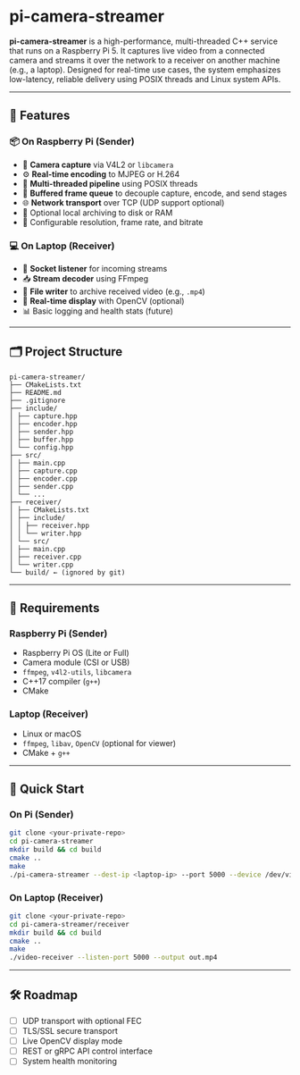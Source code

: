# pi-camera-streamer

**pi-camera-streamer** is a high-performance, multi-threaded C++ service that runs on a Raspberry Pi 5. It captures live video from a connected camera and streams it over the network to a receiver on another machine (e.g., a laptop). Designed for real-time use cases, the system emphasizes low-latency, reliable delivery using POSIX threads and Linux system APIs.

---

## 🚀 Features

### 📦 On Raspberry Pi (Sender)
- 📸 **Camera capture** via V4L2 or `libcamera`
- ⚙️ **Real-time encoding** to MJPEG or H.264
- 🧵 **Multi-threaded pipeline** using POSIX threads
- 🚀 **Buffered frame queue** to decouple capture, encode, and send stages
- 🌐 **Network transport** over TCP (UDP support optional)
- 💾 Optional local archiving to disk or RAM
- 🧠 Configurable resolution, frame rate, and bitrate

### 💻 On Laptop (Receiver)
- 🔌 **Socket listener** for incoming streams
- 📥 **Stream decoder** using FFmpeg
- 💾 **File writer** to archive received video (e.g., `.mp4`)
- 👀 **Real-time display** with OpenCV (optional)
- 📊 Basic logging and health stats (future)

---

## 🗂 Project Structure

```
pi-camera-streamer/
├── CMakeLists.txt
├── README.md
├── .gitignore
├── include/
│ ├── capture.hpp
│ ├── encoder.hpp
│ ├── sender.hpp
│ ├── buffer.hpp
│ └── config.hpp
├── src/
│ ├── main.cpp
│ ├── capture.cpp
│ ├── encoder.cpp
│ ├── sender.cpp
│ └── ...
├── receiver/
│ ├── CMakeLists.txt
│ ├── include/
│ │ ├── receiver.hpp
│ │ └── writer.hpp
│ └── src/
│ ├── main.cpp
│ ├── receiver.cpp
│ └── writer.cpp
└── build/ ← (ignored by git)
```

---

## 🧰 Requirements

### Raspberry Pi (Sender)
- Raspberry Pi OS (Lite or Full)
- Camera module (CSI or USB)
- `ffmpeg`, `v4l2-utils`, `libcamera`
- C++17 compiler (`g++`)
- CMake

### Laptop (Receiver)
- Linux or macOS
- `ffmpeg`, `libav`, `OpenCV` (optional for viewer)
- CMake + `g++`

---

## 🚀 Quick Start

### On Pi (Sender)

```bash
git clone <your-private-repo>
cd pi-camera-streamer
mkdir build && cd build
cmake ..
make
./pi-camera-streamer --dest-ip <laptop-ip> --port 5000 --device /dev/video0
```

### On Laptop (Receiver)

```bash
git clone <your-private-repo>
cd pi-camera-streamer/receiver
mkdir build && cd build
cmake ..
make
./video-receiver --listen-port 5000 --output out.mp4
```

---

## 🛠 Roadmap

- [ ] UDP transport with optional FEC
- [ ] TLS/SSL secure transport
- [ ] Live OpenCV display mode
- [ ] REST or gRPC API control interface
- [ ] System health monitoring
